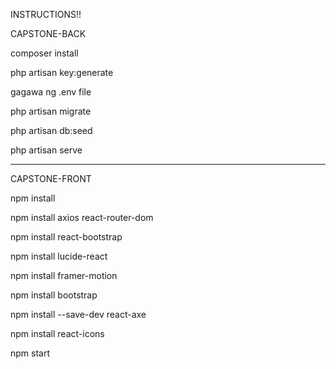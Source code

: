 INSTRUCTIONS!!


CAPSTONE-BACK

composer install 

php artisan key:generate

gagawa ng .env file

php artisan migrate

php artisan db:seed

php artisan serve


----------------------------------------------------------
CAPSTONE-FRONT

npm install

npm install axios react-router-dom

npm install react-bootstrap

npm install lucide-react

npm install framer-motion

npm install bootstrap

npm install --save-dev react-axe

npm install react-icons

npm start
